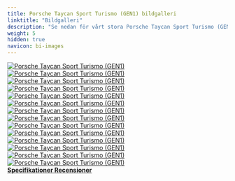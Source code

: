 ```yaml
---
title: Porsche Taycan Sport Turismo (GEN1) bildgalleri
linktitle: "Bildgalleri"
description: "Se nedan för vårt stora Porsche Taycan Sport Turismo (GEN1) bildgalleri. Klicka på bilderna för högupplösta versioner."
weight: 5
hidden: true
navicon: bi-images
---
```

<!-- markdownlint-disable MD033 -->
<div class="row" id ="my-gallery">
	<div class="pswp-grid-item col-6 col-md-4">
		<a href="https://media.evkx.net/multimedia/models/porsche/taycan/taycan_sport_turismo_gen1/exterior_1.jpg"
data-pswp-src="https://media.evkx.net/multimedia/models/porsche/taycan/taycan_sport_turismo_gen1/exterior_1.jpg"
data-pswp-width="3000"
data-pswp-height="2001" 
target="_blank">
			<img src="https://media.evkx.net/multimedia/models/porsche/taycan/taycan_sport_turismo_gen1/exterior_1_xst.jpg" alt="Porsche Taycan Sport Turismo (GEN1)" class="img-fluid " />
		</a>
	</div>
	<div class="pswp-grid-item col-6 col-md-4">
		<a href="https://media.evkx.net/multimedia/models/porsche/taycan/taycan_sport_turismo_gen1/exterior_2.jpg"
data-pswp-src="https://media.evkx.net/multimedia/models/porsche/taycan/taycan_sport_turismo_gen1/exterior_2.jpg"
data-pswp-width="3000"
data-pswp-height="2001" 
target="_blank">
			<img src="https://media.evkx.net/multimedia/models/porsche/taycan/taycan_sport_turismo_gen1/exterior_2_xst.jpg" alt="Porsche Taycan Sport Turismo (GEN1)" class="img-fluid " />
		</a>
	</div>
	<div class="pswp-grid-item col-6 col-md-4">
		<a href="https://media.evkx.net/multimedia/models/porsche/taycan/taycan_sport_turismo_gen1/exterior_3.jpg"
data-pswp-src="https://media.evkx.net/multimedia/models/porsche/taycan/taycan_sport_turismo_gen1/exterior_3.jpg"
data-pswp-width="3000"
data-pswp-height="2001" 
target="_blank">
			<img src="https://media.evkx.net/multimedia/models/porsche/taycan/taycan_sport_turismo_gen1/exterior_3_xst.jpg" alt="Porsche Taycan Sport Turismo (GEN1)" class="img-fluid " />
		</a>
	</div>
	<div class="pswp-grid-item col-6 col-md-4">
		<a href="https://media.evkx.net/multimedia/models/porsche/taycan/taycan_sport_turismo_gen1/exterior_4.jpg"
data-pswp-src="https://media.evkx.net/multimedia/models/porsche/taycan/taycan_sport_turismo_gen1/exterior_4.jpg"
data-pswp-width="3000"
data-pswp-height="2001" 
target="_blank">
			<img src="https://media.evkx.net/multimedia/models/porsche/taycan/taycan_sport_turismo_gen1/exterior_4_xst.jpg" alt="Porsche Taycan Sport Turismo (GEN1)" class="img-fluid " />
		</a>
	</div>
	<div class="pswp-grid-item col-6 col-md-4">
		<a href="https://media.evkx.net/multimedia/models/porsche/taycan/taycan_sport_turismo_gen1/frontseats_1.jpg"
data-pswp-src="https://media.evkx.net/multimedia/models/porsche/taycan/taycan_sport_turismo_gen1/frontseats_1.jpg"
data-pswp-width="3000"
data-pswp-height="2001" 
target="_blank">
			<img src="https://media.evkx.net/multimedia/models/porsche/taycan/taycan_sport_turismo_gen1/frontseats_1_xst.jpg" alt="Porsche Taycan Sport Turismo (GEN1)" class="img-fluid " />
		</a>
	</div>
	<div class="pswp-grid-item col-6 col-md-4">
		<a href="https://media.evkx.net/multimedia/models/porsche/taycan/taycan_sport_turismo_gen1/headlights_1.jpg"
data-pswp-src="https://media.evkx.net/multimedia/models/porsche/taycan/taycan_sport_turismo_gen1/headlights_1.jpg"
data-pswp-width="3000"
data-pswp-height="2000" 
target="_blank">
			<img src="https://media.evkx.net/multimedia/models/porsche/taycan/taycan_sport_turismo_gen1/headlights_1_xst.jpg" alt="Porsche Taycan Sport Turismo (GEN1)" class="img-fluid " />
		</a>
	</div>
	<div class="pswp-grid-item col-6 col-md-4">
		<a href="https://media.evkx.net/multimedia/models/porsche/taycan/taycan_sport_turismo_gen1/interior_1.jpg"
data-pswp-src="https://media.evkx.net/multimedia/models/porsche/taycan/taycan_sport_turismo_gen1/interior_1.jpg"
data-pswp-width="3000"
data-pswp-height="2001" 
target="_blank">
			<img src="https://media.evkx.net/multimedia/models/porsche/taycan/taycan_sport_turismo_gen1/interior_1_xst.jpg" alt="Porsche Taycan Sport Turismo (GEN1)" class="img-fluid " />
		</a>
	</div>
	<div class="pswp-grid-item col-6 col-md-4">
		<a href="https://media.evkx.net/multimedia/models/porsche/taycan/taycan_sport_turismo_gen1/interior_2.jpg"
data-pswp-src="https://media.evkx.net/multimedia/models/porsche/taycan/taycan_sport_turismo_gen1/interior_2.jpg"
data-pswp-width="3000"
data-pswp-height="2001" 
target="_blank">
			<img src="https://media.evkx.net/multimedia/models/porsche/taycan/taycan_sport_turismo_gen1/interior_2_xst.jpg" alt="Porsche Taycan Sport Turismo (GEN1)" class="img-fluid " />
		</a>
	</div>
	<div class="pswp-grid-item col-6 col-md-4">
		<a href="https://media.evkx.net/multimedia/models/porsche/taycan/taycan_sport_turismo_gen1/main_1.jpg"
data-pswp-src="https://media.evkx.net/multimedia/models/porsche/taycan/taycan_sport_turismo_gen1/main_1.jpg"
data-pswp-width="3000"
data-pswp-height="2000" 
target="_blank">
			<img src="https://media.evkx.net/multimedia/models/porsche/taycan/taycan_sport_turismo_gen1/main_1_xst.jpg" alt="Porsche Taycan Sport Turismo (GEN1)" class="img-fluid " />
		</a>
	</div>
	<div class="pswp-grid-item col-6 col-md-4">
		<a href="https://media.evkx.net/multimedia/models/porsche/taycan/taycan_sport_turismo_gen1/screens_1.jpg"
data-pswp-src="https://media.evkx.net/multimedia/models/porsche/taycan/taycan_sport_turismo_gen1/screens_1.jpg"
data-pswp-width="3000"
data-pswp-height="2001" 
target="_blank">
			<img src="https://media.evkx.net/multimedia/models/porsche/taycan/taycan_sport_turismo_gen1/screens_1_xst.jpg" alt="Porsche Taycan Sport Turismo (GEN1)" class="img-fluid " />
		</a>
	</div>
	<div class="pswp-grid-item col-6 col-md-4">
		<a href="https://media.evkx.net/multimedia/models/porsche/taycan/taycan_sport_turismo_gen1/secondrowseats_1.jpg"
data-pswp-src="https://media.evkx.net/multimedia/models/porsche/taycan/taycan_sport_turismo_gen1/secondrowseats_1.jpg"
data-pswp-width="3000"
data-pswp-height="1912" 
target="_blank">
			<img src="https://media.evkx.net/multimedia/models/porsche/taycan/taycan_sport_turismo_gen1/secondrowseats_1_xst.jpg" alt="Porsche Taycan Sport Turismo (GEN1)" class="img-fluid " />
		</a>
	</div>
	<div class="pswp-grid-item col-6 col-md-4">
		<a href="https://media.evkx.net/multimedia/models/porsche/taycan/taycan_sport_turismo_gen1/trunk_1.jpg"
data-pswp-src="https://media.evkx.net/multimedia/models/porsche/taycan/taycan_sport_turismo_gen1/trunk_1.jpg"
data-pswp-width="3000"
data-pswp-height="1747" 
target="_blank">
			<img src="https://media.evkx.net/multimedia/models/porsche/taycan/taycan_sport_turismo_gen1/trunk_1_xst.jpg" alt="Porsche Taycan Sport Turismo (GEN1)" class="img-fluid " />
		</a>
	</div>
	<div class="pswp-grid-item col-6 col-md-4">
		<a href="https://media.evkx.net/multimedia/models/porsche/taycan/taycan_sport_turismo_gen1/trunk_2.jpg"
data-pswp-src="https://media.evkx.net/multimedia/models/porsche/taycan/taycan_sport_turismo_gen1/trunk_2.jpg"
data-pswp-width="3000"
data-pswp-height="1747" 
target="_blank">
			<img src="https://media.evkx.net/multimedia/models/porsche/taycan/taycan_sport_turismo_gen1/trunk_2_xst.jpg" alt="Porsche Taycan Sport Turismo (GEN1)" class="img-fluid " />
		</a>
	</div>
	<div class="pswp-grid-item col-6 col-md-4">
		<a href="https://media.evkx.net/multimedia/models/porsche/taycan/taycan_sport_turismo_gen1/wheels_1.jpg"
data-pswp-src="https://media.evkx.net/multimedia/models/porsche/taycan/taycan_sport_turismo_gen1/wheels_1.jpg"
data-pswp-width="3000"
data-pswp-height="2001" 
target="_blank">
			<img src="https://media.evkx.net/multimedia/models/porsche/taycan/taycan_sport_turismo_gen1/wheels_1_xst.jpg" alt="Porsche Taycan Sport Turismo (GEN1)" class="img-fluid " />
		</a>
	</div>
</div>
<script type="module">
  import PhotoSwipeLightbox from '/js/photoswipe-lightbox.esm.js';
    const lightbox = new PhotoSwipeLightbox({
       gallery: '#my-gallery',
        children: 'a',
        pswpModule: () => import('/js/photoswipe.esm.js')
    });
lightbox.init();
</script>
<div class="mt-3 mb-3">
<a href="../specifications/" class="text-decoration-none text-black">
<strong><i class="bi-arrow-left"></i> Specifikationer </strong>
</a>
<a href="../reviews/" class="text-decoration-none text-black float-end">
<strong>Recensioner <i class="bi-arrow-right"></i></strong>
</a>
</div>
